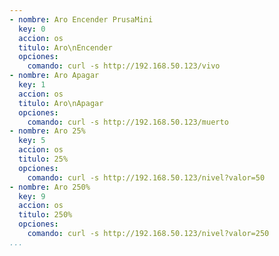 ```yaml
---
- nombre: Aro Encender PrusaMini
  key: 0
  accion: os
  titulo: Aro\nEncender
  opciones:
    comando: curl -s http://192.168.50.123/vivo
- nombre: Aro Apagar
  key: 1
  accion: os
  titulo: Aro\nApagar
  opciones:
    comando: curl -s http://192.168.50.123/muerto
- nombre: Aro 25%
  key: 5
  accion: os
  titulo: 25%
  opciones:
    comando: curl -s http://192.168.50.123/nivel?valor=50
- nombre: Aro 250%
  key: 9
  accion: os
  titulo: 250%
  opciones:
    comando: curl -s http://192.168.50.123/nivel?valor=250
...
```

